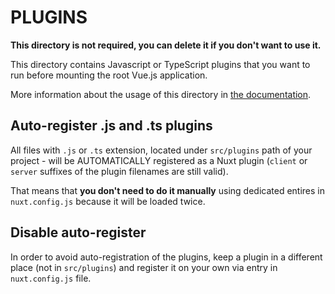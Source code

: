 # PLUGINS

**This directory is not required, you can delete it if you don't want to use it.**

This directory contains Javascript or TypeScript plugins that you want to run before mounting the root Vue.js application.

More information about the usage of this directory in [the documentation](https://nuxtjs.org/guide/plugins).

## Auto-register .js and .ts plugins

All files with `.js` or `.ts` extension, located under `src/plugins` path of your project - will be AUTOMATICALLY registered as a Nuxt plugin (`client` or `server` suffixes of the plugin filenames are still valid).

That means that **you don't need to do it manually** using dedicated entires in `nuxt.config.js` because it will be loaded twice.

## Disable auto-register

In order to avoid auto-registration of the plugins, keep a plugin in a different place (not in `src/plugins`) and register it on your own via entry in `nuxt.config.js` file.

